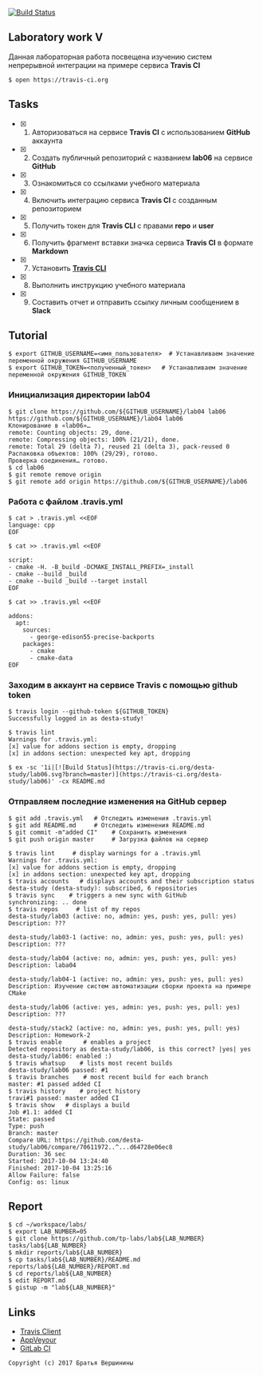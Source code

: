 [![Build Status](https://travis-ci.org/desta-study/lab006.svg?branch=master)](https://travis-ci.org/desta-study/lab006)
## Laboratory work V

Данная лабораторная работа посвещена изучению систем непрерывной интеграции на примере сервиса **Travis CI**

```ShellSession
$ open https://travis-ci.org
```

## Tasks

- [x] 1. Авторизоваться на сервисе **Travis CI** с использованием **GitHub** аккаунта
- [x] 2. Создать публичный репозиторий с названием **lab06** на сервисе **GitHub**
- [x] 3. Ознакомиться со ссылками учебного материала
- [x] 4. Включить интеграцию сервиса **Travis CI** с созданным репозиторием
- [x] 5. Получить токен для **Travis CLI** с правами **repo** и **user**
- [x] 6. Получить фрагмент вставки значка сервиса **Travis CI** в формате **Markdown**
- [x] 7. Установить [**Travis CLI**](https://github.com/travis-ci/travis.rb#installation)
- [x] 8. Выполнить инструкцию учебного материала
- [x] 9. Составить отчет и отправить ссылку личным сообщением в **Slack**

## Tutorial

```ShellSession
$ export GITHUB_USERNAME=<имя_пользователя>  # Устанавливаем значение переменной окружения GITHUB_USERNAME
$ export GITHUB_TOKEN=<полученный_токен>   # Устанавливаем значение переменной окружения GITHUB_TOKEN
```
### Инициализация директории lab04

```ShellSession
$ git clone https://github.com/${GITHUB_USERNAME}/lab04 lab06
https://github.com/${GITHUB_USERNAME}/lab04 lab06
Клонирование в «lab06»…
remote: Counting objects: 29, done.
remote: Compressing objects: 100% (21/21), done.
remote: Total 29 (delta 7), reused 21 (delta 3), pack-reused 0
Распаковка объектов: 100% (29/29), готово.
Проверка соединения… готово.
$ cd lab06
$ git remote remove origin
$ git remote add origin https://github.com/${GITHUB_USERNAME}/lab06
```
### Работа с файлом .travis.yml

```ShellSession
$ cat > .travis.yml <<EOF
language: cpp
EOF
```

```ShellSession
$ cat >> .travis.yml <<EOF

script:
- cmake -H. -B_build -DCMAKE_INSTALL_PREFIX=_install
- cmake --build _build
- cmake --build _build --target install
EOF
```

```ShellSession
$ cat >> .travis.yml <<EOF

addons:
  apt:
    sources:
      - george-edison55-precise-backports
    packages:
      - cmake
      - cmake-data
EOF
```
### Заходим в аккаунт на сервисе Travis с помощью github token

```ShellSession
$ travis login --github-token ${GITHUB_TOKEN}
Successfully logged in as desta-study!
```

```ShellSession
$ travis lint
Warnings for .travis.yml:
[x] value for addons section is empty, dropping
[x] in addons section: unexpected key apt, dropping
```

```ShellSession
$ ex -sc '1i|[![Build Status](https://travis-ci.org/desta-study/lab06.svg?branch=master)](https://travis-ci.org/desta-study/lab06)' -cx README.md
```
### Отправляем последние изменения на GitHub сервер

```ShellSession
$ git add .travis.yml   # Отследить изменения .travis.yml
$ git add README.md     # Отследить изменения README.md
$ git commit -m"added CI"    # Сохранить изменения
$ git push origin master     # Загрузка файлов на сервер
```

```ShellSession
$ travis lint     # display warnings for a .travis.yml
Warnings for .travis.yml:
[x] value for addons section is empty, dropping
[x] in addons section: unexpected key apt, dropping
$ travis accounts   # displays accounts and their subscription status
desta-study (desta-study): subscribed, 6 repositories
$ travis sync    # triggers a new sync with GitHub
synchronizing: .. done
$ travis repos     # list of my repos
desta-study/lab03 (active: no, admin: yes, push: yes, pull: yes)
Description: ???

desta-study/lab03-1 (active: no, admin: yes, push: yes, pull: yes)
Description: ???

desta-study/lab04 (active: no, admin: yes, push: yes, pull: yes)
Description: laba04

desta-study/lab04-1 (active: no, admin: yes, push: yes, pull: yes)
Description: Изучение систем автоматизации сборки проекта на примере CMake

desta-study/lab06 (active: yes, admin: yes, push: yes, pull: yes)
Description: ???

desta-study/stack2 (active: no, admin: yes, push: yes, pull: yes)
Description: Homework-2
$ travis enable      # enables a project
Detected repository as desta-study/lab06, is this correct? |yes| yes
desta-study/lab06: enabled :)
$ travis whatsup    # lists most recent builds
desta-study/lab06 passed: #1
$ travis branches    # most recent build for each branch
master: #1 passed added CI
$ travis history    # project history
travi#1 passed: master added CI
$ travis show   # displays a build 
Job #1.1: added CI
State: passed
Type: push
Branch: master
Compare URL: https://github.com/desta-study/lab06/compare/70611972..^...d64728e06ec8
Duration: 36 sec
Started: 2017-10-04 13:24:40
Finished: 2017-10-04 13:25:16
Allow Failure: false
Config: os: linux
```

## Report

```ShellSession
$ cd ~/workspace/labs/
$ export LAB_NUMBER=05
$ git clone https://github.com/tp-labs/lab${LAB_NUMBER} tasks/lab${LAB_NUMBER}
$ mkdir reports/lab${LAB_NUMBER}
$ cp tasks/lab${LAB_NUMBER}/README.md reports/lab${LAB_NUMBER}/REPORT.md
$ cd reports/lab${LAB_NUMBER}
$ edit REPORT.md
$ gistup -m "lab${LAB_NUMBER}"
```

## Links

- [Travis Client](https://github.com/travis-ci/travis.rb)
- [AppVeyour](https://www.appveyor.com/)
- [GitLab CI](https://about.gitlab.com/gitlab-ci/)

```
Copyright (c) 2017 Братья Вершинины
```

